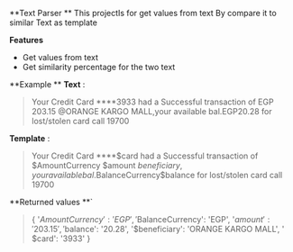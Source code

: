 **Text Parser **
This projectIs for get values from text By compare it to similar Text as template

**Features**
- Get values from text 
- Get similarity percentage for the two text 

**Example **
**Text** :
> 	Your Credit Card ****3933 had a Successful transaction of EGP 203.15 @ORANGE KARGO MALL,your available bal.EGP20.28 for lost/stolen card call 19700

**Template** : 
>	 Your Credit Card ****$card had a Successful transaction of $AmountCurrency $amount $beneficiary ,your available bal.$BalanceCurrency$balance for lost/stolen card call 19700

**Returned values **`

> 	{
	'$AmountCurrency': 'EGP',
	'$BalanceCurrency': 'EGP',
	'$amount': '203.15',
	'$balance': '20.28',
	'$beneficiary': 'ORANGE KARGO MALL', '
	$card': '3933'
	}

